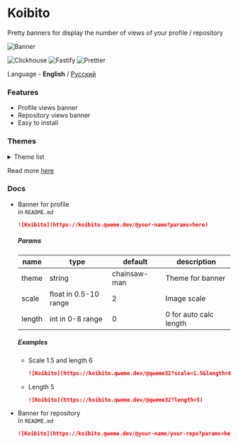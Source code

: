 # Koibito
Pretty banners for display the number of views of your profile / repository

![Banner](https://koibito.qweme.dev/@qweme32/koibito?length=5)

![Clickhouse](https://img.shields.io/badge/Clickhouse-000?logo=clickhouse) ![Fastify](https://img.shields.io/badge/Fastify-111?logo=fastify) ![Prettier](https://img.shields.io/badge/Prettier-1A2C34?logo=Prettier&logoColor=F7BA3E)

Language - **English** / [Русский](/README_ru.md)

### Features
- Profile views banner
- Repository views banner
- Easy to install

### Themes
<details><summary>Theme list</summary>

| Name | Author | Preview |
|-----|-------|--------|
| chainsaw-man | [@tremscreeper](https://t.me/tremscreeper) |![Chainsaw-Man](https://koibito.qweme.dev/demo?theme=chainsaw-man) |
| rule34 | rule34 artist |![Chainsaw-Man](https://koibito.qweme.dev/demo?theme=rule34) |

</details>

Read more [here](/themes_ru.md)

### Docs
- Banner for profile  
    in `README.md`
    ```md
    ![Koibito](https://koibito.qweme.dev/@your-name?params=here)
    ```

    ##### Params
    | name   | type                  | default      | description             |
    |--------|-----------------------|--------------|-------------------------|
    | theme  | string                | chainsaw-man | Theme for banner        |
    | scale  | float in 0.5-10 range | 2            | Image scale             |
    | length | int in 0-8 range      | 0            | 0 for auto calc length  |

    ##### Examples
    - Scale 1.5 and length 6
        ```md
        ![Koibito](https://koibito.qweme.dev/@qweme32?scale=1.5&length=6)
        ```
    - Length 5
        ```md
        ![Koibito](https://koibito.qweme.dev/@qweme32?length=5)
        ```
- Banner for repository  
    in `README.md`
    ```md
    ![Koibito](https://koibito.qweme.dev/@your-name/your-repo?params=here)
    ```